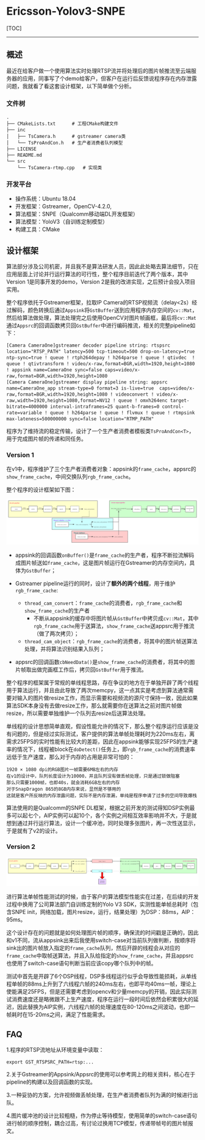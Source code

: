# Ericsson-Yolov3-SNPE

[TOC]

---

## 概述

最近在给客户做一个使用算法实时处理RTSP流并将处理后的图片帧推流至云端服务器的应用，同事写了个demo给客户，但客户在运行后反馈说程序存在内存泄露问题，我就看了看这套设计框架，以下简单做个分析。

### 文件树

```shell
.
├── CMakeLists.txt		# 工程CMake构建文件
├── inc
│   ├── TsCamera.h		# gstreamer camera类
│   └── TsProAndCon.h	# 生产者消费者队列模型
├── LICENSE
├── README.md
└── src
    └── TsCamera-rtmp.cpp	# 实现类
```

### 开发平台

- 操作系统：Ubuntu 18.04
- 开发框架：Gstreamer，OpenCV-4.2.0,
- 算法框架：SNPE（Qualcomm移动端DL开发框架）
- 算法模型：YoloV3（自训练定制模型）
- 构建工具：CMake

## 设计框架

算法部分涉及公司机密，并且我不是算法研发人员，因此此处略去算法细节，只在应用层面上讨论并行运行算法的可行性，整个程序目前迭代了两个版本，其中Version 1是同事开发的demo，Version 2是我的改进实现，之后预计会投入项目实用。

整个程序依托于Gstreamer框架，拉取IP Camera的RTSP视频流（delay<2s）经过解码，颜色转换后通过`Appsink`将`GstBuffer`送到应用程序内存空间的`cv::Mat`，然后给算法做处理，算法处理完之后使用OpenCV对图片帧画框，最后将`cv::Mat`通过`Appsrc`的回调函数拷贝回`GstBuffer`中进行编码推流，相关的完整pipeline如下：

```shell
[Camera CameraOne]gstreamer decoder pipeline string: rtspsrc location="RTSP_PATH" latency=500 tcp-timeout=500 drop-on-latency=true ntp-sync=true ! queue ! rtph264depay ! h264parse ! queue ! qtivdec  ! queue ! qtivtransform ! video/x-raw,format=BGR,width=1920,height=1080 ! appsink name=CameraOne sync=false caps=video/x-raw,format=BGR,width=1920,height=1080 
[Camera CameraOne]gstreamer display pipeline string: appsrc name=CameraOne_app stream-type=0 format=3 is-live=true  caps=video/x-raw,format=BGR,width=1920,height=1080 ! videoconvert ! video/x-raw,width=1920,height=1080,format=NV12 ! queue ! omxh264enc target-bitrate=4000000 interval-intraframes=25 quant-b-frames=0 control-rate=variable ! queue ! h264parse ! queue ! flvmux ! queue ! rtmpsink max-lateness=500000000 sync=false location="RTMP_PATH"
```

程序为了维持流的稳定传输，设计了一个生产者消费者模板类`TsProAndCon<T>`，用于完成图片帧的传递和同任务。

### Version 1

在v1中，程序维护了三个生产者消费者对象：appsink的`frame_cache`，appsrc的`show_frame_cache`，中间交换队列`rgb_frame_cache`。

整个程序的设计框架如下图：

![AIDemo_v1](images/AIDemo_v1.png)

- appsink的回调函数`onBuffer()`是`frame_cache`的生产者，程序不断拉流解码成图片帧送如`frame_cache`，这是图片帧运行在Gstreamer的内存空间内，具体为`GstBuffer`；

- Gstreamer pipeline运行的同时，设计了**额外的两个线程**，用于维护`rgb_frame_cache`:
  - `thread_cam_convert`：`frame_cache`的消费者，`rgb_frame_cache`和`show_frame_cache`的生产者
    - 不断从appsink的缓存中将图片帧从`GstBuffer`中拷贝成`cv::Mat`，其中`rgb_frame_cache`用于送算法，`show_frame_cache`送appsrc用于推流（做了两次拷贝）；
  - `thread_cam_object`：`rgb_frame_cache`的消费者，将其中的图片帧送算法处理，并将算法识别结果入队列；
- appsrc的回调函数`cbNeedData()`是`show_frame_cache`的消费者，将其中的图片帧取出做完画框工作后，拷贝回`GstBuffer`用于推流。

整个程序的框架属于常规的单线程思路，存在争议的地方在于单独开辟了两个线程用于算法运行，并且由此导致了两次memcpy，这一点其实是考虑到算法通常需要对输入的图片做resize工作，而显示需要和视频流的源尺寸保持一致，因此如果算法SDK本身没有去做resize工作，那么就需要你在送算法之前对图片帧做resize，所以需要单独维护一个队列去resize后送算法处理。

单线程的设计思想简单直观，假设性能允许的情况下，那么整个程序运行应该是没有问题的，但是经过实际测试，客户提供的算法单帧处理耗时为220ms左右，离需求25FPS的实时性能有比较大的差距，因此在appsink能够实现25FPS的生产速率的情况下，线程被block在`doDetect()`任务上，即`rgb_frame_cache`的消费速率远低于生产速度，那么对于内存的占用是非常可怕的：

```shell
1920 × 1080 dpi的RGB图片一帧需要6MB左右的内存
在v1的设计中，队列长度设计为10000，并且队列没有做丢帧处理，只是通过锁做阻塞
那么只需要1000帧，也即40s，就会消耗6GB左右的内存
对于SnapDragon 865的8GB内存来说，显然是不够用的
这就是客户所反映的内存泄露问题，实际不是内存泄漏，单纯是程序申请了过多的空间导致爆栈
```

算法使用的是Qualcomm的SNPE DL框架，根据之前开发的测试得知DSP实例最多可以起七个，AIP实例可以起10个，各个实例之间相互效率影响并不大，于是就想到通过并行运行算法，设计一个缓冲池，同时处理多张图片，再一次性送显示，于是就有了v2的设计。

### Version 2

![AIDemo_v2](images/AIDemo_v2.png)

进行算法单帧性能测试的时候，由于客户的算法模型性能实在过差，在后续的开发过程中换用了公司算法部门自训练定制的Yolo V3 SDK，实测性能单帧总耗时（包含SNPE init，网络加载，图片resize，运行，结果处理）为DSP：88ms，AIP：95ms。

这个设计存在的问题就是如何处理图片帧的顺序，确保流的时间戳是正确的，因此和v1不同，流从appsink出来后我使用switch-case对当前队列做判断，按顺序将sink出的图片帧放入指定的`frame_cache`队列，然后开辟的线程会从对应的`frame_cache`中取帧送算法，并且入队给指定的`show_frame_cache`，并且appsrc也使用了switch-case语句判断当前应该copy哪个队列中的帧。

测试中首先是开辟了6个DSP线程，DSP多线程运行似乎会导致性能损耗，从单线程单帧的88ms上升到了六线程六帧的240ms左右，也即平均40ms一帧，理论上使能满足25FPS，但是还需要考虑到opencv和少量memcpy的开销，因此实际测试消费速度还是略微跟不上生产速度，程序在运行一段时间后依然会积累很大的延迟，因此替换为AIP实例，六线程六帧的处理速度在80-120ms之间波动，也即一帧耗时在15-20ms之间，满足了性能需求。

## FAQ

1.程序的RTSP流地址从环境变量中读取：

```shell
export GST_RTSPSRC_PATH=rtsp:...
```

2.关于Gstreamer的Appsink/Appsrc的使用可以参考网上的相关资料，核心在于pipeline的构建以及回调函数的实现。

3.一种妥协的方案，允许视频做丢帧处理，在生产者消费者队列为满的时候进行出队。

4.图片缓冲池的设计比较粗糙，作为停止等待模型，使用简单的switch-case语句进行帧的顺序控制，耦合过高，有讨论过换用TCP模型，传递带帧号的图片帧报文。